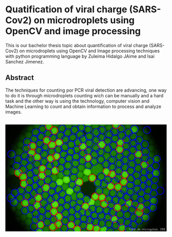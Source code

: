 <h1>Quatification of viral charge (SARS-Cov2) on microdroplets using OpenCV and image processing</h1>
This is our bachelor thesis topic about quantification of viral charge (SARS-Cov2) on microdroplets using OpenCV and Image processing techniques with python programming language by Zuleima Hidalgo JAime and Isai Sanchez Jimenez.
<h2>Abstract</h2>
<p>The techniques for counting por PCR viral detection are advancing,
one way to do it is through microdroplets counting wich can be manually and 
a hard task and the other way is using the technology, computer vision and Machine Learning
to count and obtain information to process and analyze images.</p>
<br>
<img src="img/MG_CVM_KMEAN.png">
